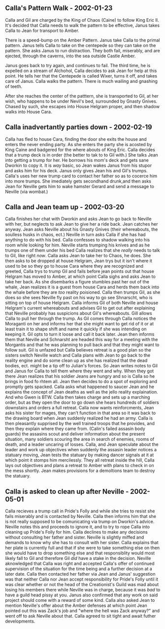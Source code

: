 ## Calla's Pattern Walk - 2002-01-23

Calla and Gil are charged by the King of Chaos (Caine) to follow King Eric II.  It's decided that Calla needs to walk the pattern to be effective, Janus takes Calla to Jean for transport to Amber.

There is a speed-bump on the Amber Pattern.  Janus take Calla to the primal pattern.  Janus tells Calla to take on the centepede so they can take on the pattern.  She asks Janus to run distraction.  They both fail, miserably, and are ejected, through the caverns, into the sea outside Castle Amber.

Janus goes back to try again, and continues to fail.  The third time, he is expelled on a stream of Alchohol, Calla decides to ask Jean for help at this point.  He tells her that the Centepede is called Wixer, turns it off, and takes care of Janus.  Calla walks the pattern.  There is much wailing and gnashing of teeth.

After she reaches the center of the patttern, she is transported to Gil, at her wish, who happens to be under Nevil's bed, surrounded by Gnasty Gnives.  Chased by such, she escapes into House Helgram proper, and then shadow walks into House Cara.

## Calla inadvertantly parties down - 2002-02-19

Calla has fled to house Cara, finding the door she exits the house and enters the never ending party. As she enters the party she is acosted by King Caine and badgered for the where abouts of King Eric. Calla decides that a trump deck is in order (the better to tak to to Gil with.) She talks Jean into getting a trump for her. He borrows his mom's deck and gets sane Dworkin to copy it. It is *way* basic, so Jean wakes Janus from his stupor and asks him for his deck. Janus only gives Jean his and Gil's trumps. Calla's uses her new trump card to contact her father so as to cocerce him into more trumps. She imediately gets secondhand drunk,and then asks Jean for Neville gets him to wake hamster Gerard and send a message to Neville (via wombat.)

## Calla and Jean team up - 2002-03-20

Calla finishes her chat with Dworkin and asks Jean to go back to Neville with her, but neglects to ask Jean to give her a ride back. Jean catches her anyway. Jean asks Neville about his Gnasty Gnives (their whereabouts, the soulless husks in chaos, ect.) Neville in turn asks Calla if she has had anything to do with his bed. Calla confesses to shadow walking into his room while looking for him. Neville starts trumping his knives and as he trumps one of them under his bed Calla realizes that she *really* needs to talk to Gil, like right *now*. Calla asks Jean to take her to Chaos, he does. She then asks to be dropped at house Helgram, Jean trys but it isn't where it used to be so they go to house Cara  where they are recognized and greeted, Calla trys to trump Gil and fails before jean points out that house Helgram has moved to Amber, at which point Calla sighs and asks Jean to take her back. As she disembarks a figure stumbles past her out of the whale, Jean realizes it is a guest from house Cara and herds them back into the whale before they are *too* reality poisioned. Calla then trumps Gil, as she does so she sees Neville fly past on his way to go see Shnarscht, who is sitting on top of house Helgram. Calla informs Gil of both Neville and house Helgram's current whereabouts and advises Gil to get out after explaining that Neville probably has suspicions about Gil's whereabouts. Gill allows Calla to pull her through the trump. As Gil comes through Calla notices the Moraganti on her and informs her that she might want to get rid of it or at least train it to shape shift and  name it quickly if she was intending on keeping it. Gil opts to turn it loose and call it back later. Jean then informs them that Neville and Schnarsht are headed this way for a meeting with the Morgantis and that he was planning to pull back and that they might want to follow suit. Gil is unfazed but Calla believes retreat is a good plan so the sisters switch Neville watch and Calla plans with Jean to go back to the reality engine and do some clean up as she has realized that the dead bodies, ect. might be a tip off to Julian's forces. So Jean writes notes to Gil and Janus for Calla to tell them where they went and why. When they got there Jean realizes that his soldier Jeans are hungry and so is Calla so he brings in food fo rhtem all. Jean then decides to do a spot of exploring and promptly gets spacked. Calla asks what happened to saucer Jean and he explains the concept of Jean deaths as well as the jello reality explaination. And who Gwen is BTW. Calla then takes charge and sets up a marching order, but as they open the door to go down she hears hundreds of soldiers downstairs and orders a full retreat. Calla now wants reinforcments, Jean asks his sister for mages, they can't function in that area so it was back to the drawing board when Jean suddenly realized he had an army. Calla is then pleasantly supprised by the well trained troops that he provides, and then they explain where they came from. (Calin's failed assasin body guards) the assasins scout and deliver information about the present situation, many soldiers scouring the area in search of enemies, rooms of death, and a leader uncaring of losses. Calla, and Jean speculate about the leader and work up objectives when suddenly the assasin leader notices a statuary moving, Jean tests the statuary by making dancer signals at it at which point it stomps him mercilessly. They all retreat inside the hill, Calla lays out objectives and plans a retreat to Amber with plans to check in on the mess shortly. Jean makes provisions for a demoltions team to destroy the statuary.

## Calla is asked to clean up after Neville - 2002-05-01

Calla recieves a trump call in Pride's Folly and while she tries to resist she fails miserably and is contacted by Neville. Calla then informs him that she is not really supposed to be comunicating via trump on Dworkin's advice. Neville notes this and proceeds to ignore it, and to try to rope Calla into cleaning up Pride's Folly for him. Calla declines to make any decisions without consulting her father and sister. Neville is slightly miffed and demands to know why she has to consult with her sister. Calla explains that her plate is currently full and that if she were to take something else on then she would have to drop something else and that responsiblity would most likely fall to Gil and therefore Gil *did* have a stake in the decision. Neville aknowledged that Calla was right and accepted Calla's offer of continued supervision of the situation for the time being and a further decision at a later date. Calla then contacted her father via Jean and Janus' suggestion was that neither Calla nor Jean accept responsibility for Pride's Folly until it was clear whether or not the head of the Creationist's Guild was mad about losing his members there while Neville was in charge, because it was *bad* to have a guild head pissy at you. Janus also confirmed that any work on said project should come with a reward of some kind. Calla also asked Jean to mention Neville's offer about the Amber defenses at which point Jean pointed out this was Zack's job and "where the hell was Zack anyway?" and went off to ask Neville about that. Calla agreed to sit tight and await futher developments.
